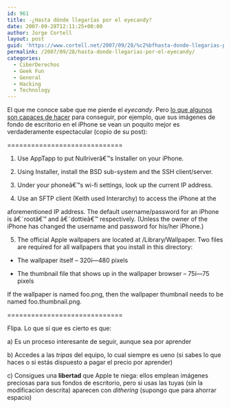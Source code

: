 ```yaml
---
id: 961
title: -¿Hasta dónde llegarí­as por el eyecandy?
date: 2007-09-28T12:11:25+00:00
author: Jorge Cortell
layout: post
guid: 'https://www.cortell.net/2007/09/28/%c2%bfhasta-donde-llegarias-por-el-eyecandy/'
permalink: /2007/09/28/hasta-donde-llegarias-por-el-eyecandy/
categories:
  - CiberDerechos
  - Geek Fun
  - General
  - Hacking
  - Technology
---
```

El que me conoce sabe que me pierde el _eyecandy_. Pero <a target="_blank" title="Gedmaheaux" href="https://gedmaheux.wordpress.com/2007/09/08/iphone-dithers-images/">lo que algunos son capaces de hacer</a> para conseguir, por ejemplo, que sus imágenes de fondo de escritorio en el iPhone se vean un poquito mejor es verdaderamente espectacular (copio de su post):

=============================

1. Use AppTapp to put Nullriverâ€™s Installer on your iPhone.

2. Using Installer, install the BSD sub-system and the SSH client/server.

3. Under your phoneâ€™s wi-fi settings, look up the current IP address.

4. Use an SFTP client (Keith used Interarchy) to access the iPhone at the
  
aforementioned IP address. The default username/password for an iPhone is â€˜rootâ€™ and â€˜dottieâ€™ respectively. (Unless the owner of the iPhone has changed the username and password for his/her iPhone.)

5. The official Apple wallpapers are located at /Library/Wallpaper. Two files are required for all wallpapers that you install in this directory:

* The wallpaper itself – 320í—480 pixels
  
* The thumbnail file that shows up in the wallpaper browser – 75í—75 pixels

If the wallpaper is named foo.png, then the wallpaper thumbnail needs to be named foo.thumbnail.png.

=============================
  
Flipa. Lo que sí­ que es cierto es que:

a) Es un proceso interesante de seguir, aunque sea por aprender

b) Accedes a las _tripas_ del equipo, lo cual siempre es ueno (si sabes lo que haces o si estás dispuesto a pagar el precio por aprender)

c) Consigues una **libertad** que Apple te niega: ellos emplean imágenes preciosas para sus fondos de escritorio, pero si usas las tuyas (sin la modificacion descrita) aparecen con _dithering_ (supongo que para ahorrar espacio)